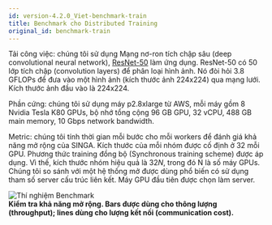 ```yaml
---
id: version-4.2.0_Viet-benchmark-train
title: Benchmark cho Distributed Training
original_id: benchmark-train
---
```


<!--- Licensed to the Apache Software Foundation (ASF) under one or more contributor license agreements.  See the NOTICE file distributed with this work for additional information regarding copyright ownership.  The ASF licenses this file to you under the Apache License, Version 2.0 (the "License"); you may not use this file except in compliance with the License.  You may obtain a copy of the License at http://www.apache.org/licenses/LICENSE-2.0 Unless required by applicable law or agreed to in writing, software distributed under the License is distributed on an "AS IS" BASIS, WITHOUT WARRANTIES OR CONDITIONS OF ANY KIND, either express or implied.  See the License for the specific language governing permissions and limitations under the License.  -->

Tải công việc: chúng tôi sử dụng Mạng nơ-ron tích chập sâu (deep convolutional
neural network),
[ResNet-50](https://github.com/apache/singa/blob/master/examples/cnn/model/resnet.py)
làm ứng dụng. ResNet-50 có 50 lớp tích chập (convolution layers) để phân loại
hình ảnh. Nó đòi hỏi 3.8 GFLOPs để đưa vào một hình ảnh (kích thước ảnh 224x224)
qua mạng lưới. Kích thước ảnh đầu vào là 224x224.

Phần cứng: chúng tôi sử dụng máy p2.8xlarge từ AWS, mỗi máy gồm 8 Nvidia Tesla
K80 GPUs, bộ nhớ tổng cộng 96 GB GPU, 32 vCPU, 488 GB main memory, 10 Gbps
network bandwidth.

Metric: chúng tôi tính thời gian mỗi bước cho mỗi workers để đánh giá khả năng
mở rộng của SINGA. Kích thước của mỗi nhóm được cố định ở 32 mỗi GPU. Phương
thức training đồng bộ (Synchronous training scheme) được áp dụng. Vì thế, kích
thước nhóm hiệu quả là $32N$, trong đó N là số máy GPUs. Chúng tôi so sánh với
một hệ thống mở được dùng phổ biến có sử dụng tham số server cấu trúc liên kết.
Máy GPU đầu tiên được chọn làm server.

![Thí nghiệm Benchmark](assets/benchmark.png) <br/> **Kiểm tra khả năng mở rộng.
Bars được dùng cho thông lượng (throughput); lines dùng cho lượng kết nối
(communication cost).**
